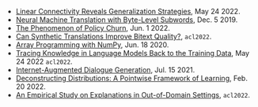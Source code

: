 
- [Linear Connectivity Reveals Generalization Strategies](https://arxiv.org/pdf/2205.12411.pdf), May 24 2022.
- [Neural Machine Translation with Byte-Level Subwords](https://arxiv.org/pdf/1909.03341.pdf), Dec. 5 2019.
- [The Phenomenon of Policy Churn](https://arxiv.org/pdf/2206.00730.pdf), Jun. 1 2022.
- [Can Synthetic Translations Improve Bitext Quality?](https://aclanthology.org/2022.acl-long.326.pdf), `acl2022`.
- [Array Programming with NumPy](https://arxiv.org/pdf/2006.10256.pdf), Jun. 18 2020.
- [Tracing Knowledge in Language Models Back to the Training Data](https://arxiv.org/pdf/2205.11482.pdf), May 24 2022 `acl2022`.
- [Internet-Augmented Dialogue Generation](https://arxiv.org/pdf/2107.07566.pdf), Jul. 15 2021.
- [Deconstructing Distributions: A Pointwise Framework of Learning](https://arxiv.org/pdf/2202.09931.pdf), Feb. 20 2022.
- [An Empirical Study on Explanations in Out-of-Domain Settings](https://aclanthology.org/2022.acl-long.477.pdf), `acl2022`.
